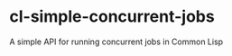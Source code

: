 cl-simple-concurrent-jobs
=========================

A simple API for running concurrent jobs in Common Lisp
